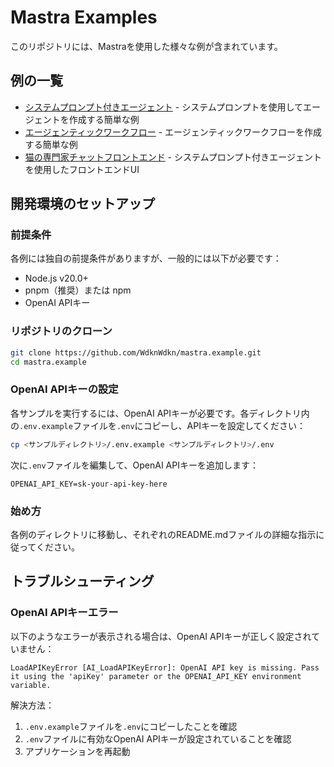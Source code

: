 # Mastra Examples

このリポジトリには、Mastraを使用した様々な例が含まれています。

## 例の一覧

- [システムプロンプト付きエージェント](./system-prompt/README.md) - システムプロンプトを使用してエージェントを作成する簡単な例
- [エージェンティックワークフロー](./agentic-workflows/README.md) - エージェンティックワークフローを作成する簡単な例
- [猫の専門家チャットフロントエンド](./frontend-ui/README.md) - システムプロンプト付きエージェントを使用したフロントエンドUI

## 開発環境のセットアップ

### 前提条件

各例には独自の前提条件がありますが、一般的には以下が必要です：

- Node.js v20.0+
- pnpm（推奨）または npm
- OpenAI APIキー

### リポジトリのクローン

```bash
git clone https://github.com/WdknWdkn/mastra.example.git
cd mastra.example
```

### OpenAI APIキーの設定

各サンプルを実行するには、OpenAI APIキーが必要です。各ディレクトリ内の`.env.example`ファイルを`.env`にコピーし、APIキーを設定してください：

```bash
cp <サンプルディレクトリ>/.env.example <サンプルディレクトリ>/.env
```

次に`.env`ファイルを編集して、OpenAI APIキーを追加します：

```env
OPENAI_API_KEY=sk-your-api-key-here
```

### 始め方

各例のディレクトリに移動し、それぞれのREADME.mdファイルの詳細な指示に従ってください。

## トラブルシューティング

### OpenAI APIキーエラー

以下のようなエラーが表示される場合は、OpenAI APIキーが正しく設定されていません：

```
LoadAPIKeyError [AI_LoadAPIKeyError]: OpenAI API key is missing. Pass it using the 'apiKey' parameter or the OPENAI_API_KEY environment variable.
```

解決方法：
1. `.env.example`ファイルを`.env`にコピーしたことを確認
2. `.env`ファイルに有効なOpenAI APIキーが設定されていることを確認
3. アプリケーションを再起動
